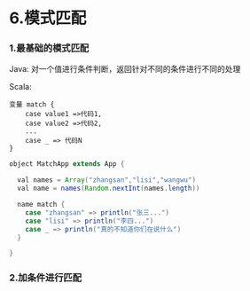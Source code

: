 # 6.模式匹配

### 1.最基础的模式匹配

Java: 对一个值进行条件判断，返回针对不同的条件进行不同的处理

Scala:

```
变量 match {
    case value1 =>代码1,
    case value2 =>代码2,
    ...
    case _ => 代码N
}
```

```java
object MatchApp extends App {

  val names = Array("zhangsan","lisi","wangwu")
  val name = names(Random.nextInt(names.length))

  name match {
    case "zhangsan" => println("张三...")
    case "lisi" => println("李四...")
    case _ => println("真的不知道你们在说什么")
  }

}
```

### 2.加条件进行匹配



